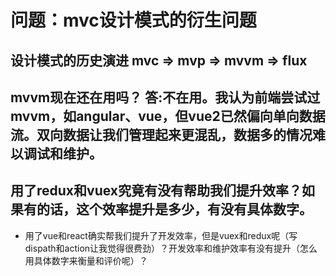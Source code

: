 # 问题：mvc设计模式的衍生问题
## 设计模式的历史演进 mvc => mvp => mvvm => flux
## mvvm现在还在用吗？ 答:不在用。我认为前端尝试过mvvm，如angular、vue，但vue2已然偏向单向数据流。双向数据让我们管理起来更混乱，数据多的情况难以调试和维护。
## 用了redux和vuex究竟有没有帮助我们提升效率？如果有的话，这个效率提升是多少，有没有具体数字。
  + 用了vue和react确实帮我们提升了开发效率，但是vuex和redux呢（写dispath和action让我觉得很费劲）？开发效率和维护效率有没有提升（怎么用具体数字来衡量和评价呢）？